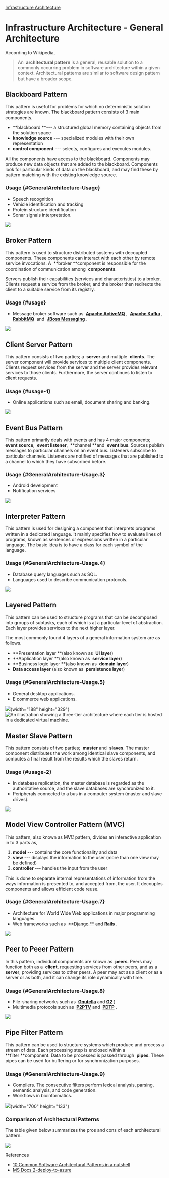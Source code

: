 [Infrastructure Architecture](ReadMe.MD)     

Infrastructure Architecture - General Architecture
================================================


 
According to Wikipedia,

> An  **architectural pattern** is a general, reusable solution to a
> commonly occurring problem in software architecture within a given
> context. Architectural patterns are similar to software design pattern
> but have a broader scope.

Blackboard Pattern
------------------

This pattern is useful for problems for which no deterministic solution
strategies are known. The blackboard pattern consists of 3 main
components.

-   **blackboard **--- a structured global memory containing objects
    from the solution space
-   **knowledge source** --- specialized modules with their own
    representation
-   **control component** --- selects, configures and executes modules.

All the components have access to the blackboard. Components may produce
new data objects that are added to the blackboard. Components look for
particular kinds of data on the blackboard, and may find these by
pattern matching with the existing knowledge source.

### Usage {#GeneralArchitecture-Usage}

-   Speech recognition
-   Vehicle identification and tracking
-   Protein structure identification
-   Sonar signals interpretation.

![](https://miro.medium.com/max/530/1*ArbMx7A21I47llvwUTiSDg.png)

Broker Pattern
--------------

This pattern is used to structure distributed systems with decoupled
components. These components can interact with each other by remote
service invocations. A  **broker **component is responsible for the
coordination of communication among  **components**.

Servers publish their capabilities (services and characteristics) to a
broker. Clients request a service from the broker, and the broker then
redirects the client to a suitable service from its registry.

### Usage {#usage}

-   Message broker software such as  [**Apache
    ActiveMQ**](https://en.wikipedia.org/wiki/Apache_ActiveMQ)
    ,  [**Apache
    Kafka**](https://en.wikipedia.org/wiki/Apache_Kafka)
    , 
    [**RabbitMQ**](https://en.wikipedia.org/wiki/RabbitMQ)
     and  [**JBoss
    Messaging**](https://en.wikipedia.org/wiki/JBoss_Messaging)
    .

![](https://miro.medium.com/max/700/1*1qRQZjLRAd0yY_T9p2OgBw.png)

Client Server Pattern
---------------------

This pattern consists of two parties; a  **server** and multiple 
**clients**. The server component will provide services to multiple
client components. Clients request services from the server and the
server provides relevant services to those clients. Furthermore, the
server continues to listen to client requests.

### Usage {#usage-1}

-   Online applications such as email, document sharing and banking.

![](https://miro.medium.com/max/284/1*4xX_WQQuD2u0PMK5bcWFkQ.png)

Event Bus Pattern
-----------------

This pattern primarily deals with events and has 4 major components; 
**event source**,  **event listener**,  **channel **and  **event bus**.
Sources publish messages to particular channels on an event bus.
Listeners subscribe to particular channels. Listeners are notified of
messages that are published to a channel to which they have subscribed
before.

### Usage {#GeneralArchitecture-Usage.3}

-   Android development
-   Notification services

![](https://miro.medium.com/max/632/1*DOZ4nVR9zkJm-EnXT3KOGQ.png)

Interpreter Pattern
-------------------

This pattern is used for designing a component that interprets programs
written in a dedicated language. It mainly specifies how to evaluate
lines of programs, known as sentences or expressions written in a
particular language. The basic idea is to have a class for each symbol
of the language.

### Usage {#GeneralArchitecture-Usage.4}

-   Database query languages such as SQL.
-   Languages used to describe communication protocols.

![](https://miro.medium.com/max/660/1*DrC3T5R4SsdcQY6aXLCRZA.png)

Layered Pattern
---------------

This pattern can be used to structure programs that can be decomposed
into groups of subtasks, each of which is at a particular level of
abstraction. Each layer provides services to the next higher layer.

The most commonly found 4 layers of a general information system are as
follows.

-   **Presentation layer **(also known as  **UI layer**)
-   **Application layer **(also known as  **service layer**)
-   **Business logic layer **(also known as  **domain layer**)
-   **Data access layer** (also known as  **persistence layer**)

### Usage {#GeneralArchitecture-Usage.5}

-   General desktop applications.
-   E commerce web applications.

![](https://miro.medium.com/max/188/1*jMWk_JqqyyloVPhTs_Zd1A.png){width="188"
height="329"} ![An illustration showing a three-tier architecture where
each tier is hosted in a dedicated virtual
machine.](https://docs.microsoft.com/en-us/learn/modules/intro-to-azure-networking/media/2-three-tier.png)

Master Slave Pattern
--------------------

This pattern consists of two parties;  **master** and  **slaves**. The
master component distributes the work among identical slave components,
and computes a final result from the results which the slaves return.

### Usage {#usage-2}

-   In database replication, the master database is regarded as the
    authoritative source, and the slave databases are synchronized to
    it.
-   Peripherals connected to a bus in a computer system (master and
    slave drives).

![](https://miro.medium.com/max/542/1*lsK9QntZl2d5oLojwRGXDg.png)

Model View Controller Pattern (MVC)
-----------------------------------

This pattern, also known as MVC pattern, divides an interactive
application in to 3 parts as,

1.  **model** --- contains the core functionality and data
2.  **view** --- displays the information to the user (more than one
    view may be defined)
3.  **controller** --- handles the input from the user

This is done to separate internal representations of information from
the ways information is presented to, and accepted from, the user. It
decouples components and allows efficient code reuse.

### Usage {#GeneralArchitecture-Usage.7}

-   Architecture for World Wide Web applications in major programming languages.
-   Web frameworks such as  [**Django **](https://en.wikipedia.org/wiki/Django_(web_framework)) and [**Rails**](https://en.wikipedia.org/wiki/Ruby_on_Rails) .

![](https://miro.medium.com/max/700/1*OP0CS6O5Sb66jpc-H-IuRQ.png)

Peer to Peeer Pattern
---------------------

In this pattern, individual components are known as  **peers**. Peers may function both as a  **client**, requesting services from other peers, and as a  **server**, providing services to other peers. A peer may act as a client or as a server or as both, and it can change its role dynamically with time.

### Usage {#GeneralArchitecture-Usage.8}

-   File-sharing networks such as  [**Gnutella**](https://en.wikipedia.org/wiki/Gnutella) and [**G2**](https://en.wikipedia.org/wiki/Gnutella2) )
-   Multimedia protocols such as  [**P2PTV**](https://en.wikipedia.org/wiki/P2PTV) and  [**PDTP**](https://en.wikipedia.org/wiki/Peer_Distributed_Transfer_Protocol) .

![](https://miro.medium.com/max/260/1*ROvkckSTw1UncrbQSmUJUQ.png)

Pipe Filter Pattern
-------------------

This pattern can be used to structure systems which produce and process a stream of data. Each processing step is enclosed within a  **filter **component. Data to be processed is passed through  **pipes**. These pipes can be used for buffering or for synchronization purposes.

### Usage {#GeneralArchitecture-Usage.9}

-   Compilers. The consecutive filters perform lexical analysis, parsing, semantic analysis, and code generation.
-   Workflows in bioinformatics.

![](https://miro.medium.com/max/700/1*qikehZcDhhl_wWsqeI_nvg.png){width="700" height="133"}

### Comparison of Architectural Patterns

The table given below summarizes the pros and cons of each architectural pattern.

![](https://miro.medium.com/max/1000/1*Z9dKeyf6yi0nFMaUZF1P3Q.png)

References

-   [10 Common Software Architectural Patterns in a nutshell](https://towardsdatascience.com/10-common-software-architectural-patterns-in-a-nutshell-a0b47a1e9013)
-   [MS Docs 2-deploy-to-azure](https://docs.microsoft.com/en-us/learn/modules/intro-to-azure-networking/2-deploy-to-azure)
